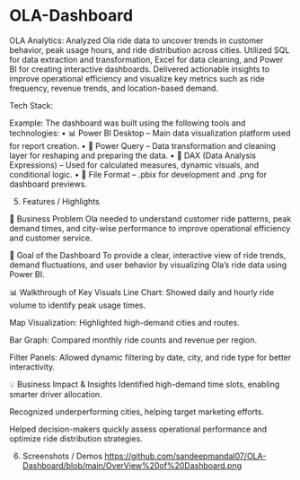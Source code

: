 # OLA-Dashboard
OLA Analytics: Analyzed Ola ride data to uncover trends in customer behavior, peak usage hours, and ride distribution across cities. Utilized SQL for data extraction and transformation, Excel for data cleaning, and Power BI for creating interactive dashboards. Delivered actionable insights to improve operational efficiency and visualize key metrics such as ride frequency, revenue trends, and location-based demand.


Tech Stack:

Example: The dashboard was built using the following tools and technologies:
• 📊 Power BI Desktop – Main data visualization platform used for report creation.
• 📂 Power Query – Data transformation and cleaning layer for reshaping and preparing the data.
• 🧠 DAX (Data Analysis Expressions) – Used for calculated measures, dynamic visuals, and conditional logic.
• 📁 File Format – .pbix for development and .png for dashboard previews.


5. Features / Highlights

📌 Business Problem
Ola needed to understand customer ride patterns, peak demand times, and city-wise performance to improve operational efficiency and customer service.

🎯 Goal of the Dashboard
To provide a clear, interactive view of ride trends, demand fluctuations, and user behavior by visualizing Ola’s ride data using Power BI.

📊 Walkthrough of Key Visuals
Line Chart: Showed daily and hourly ride volume to identify peak usage times.

Map Visualization: Highlighted high-demand cities and routes.

Bar Graph: Compared monthly ride counts and revenue per region.

Filter Panels: Allowed dynamic filtering by date, city, and ride type for better interactivity.

💡 Business Impact & Insights
Identified high-demand time slots, enabling smarter driver allocation.

Recognized underperforming cities, helping target marketing efforts.

Helped decision-makers quickly assess operational performance and optimize ride distribution strategies.

6. Screenshots / Demos
   https://github.com/sandeepmandal07/OLA-Dashboard/blob/main/OverView%20of%20Dashboard.png
